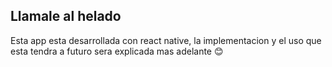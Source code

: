 Llamale al helado
-- 

Esta app esta desarrollada con react native, la implementacion y el uso que esta tendra a futuro sera explicada mas adelante 😊